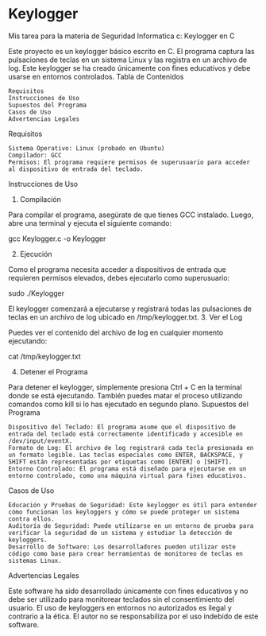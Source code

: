 # Keylogger
Mis tarea para la materia de Seguridad Informatica c:
Keylogger en C

Este proyecto es un keylogger básico escrito en C. El programa captura las pulsaciones de teclas en un sistema Linux y las registra en un archivo de log. Este keylogger se ha creado únicamente con fines educativos y debe usarse en entornos controlados.
Tabla de Contenidos

    Requisitos
    Instrucciones de Uso
    Supuestos del Programa
    Casos de Uso
    Advertencias Legales

Requisitos

    Sistema Operativo: Linux (probado en Ubuntu)
    Compilador: GCC
    Permisos: El programa requiere permisos de superusuario para acceder al dispositivo de entrada del teclado.

Instrucciones de Uso
1. Compilación

Para compilar el programa, asegúrate de que tienes GCC instalado. Luego, abre una terminal y ejecuta el siguiente comando:

gcc Keylogger.c -o Keylogger

2. Ejecución

Como el programa necesita acceder a dispositivos de entrada que requieren permisos elevados, debes ejecutarlo como superusuario:

sudo ./Keylogger

El keylogger comenzará a ejecutarse y registrará todas las pulsaciones de teclas en un archivo de log ubicado en /tmp/keylogger.txt.
3. Ver el Log

Puedes ver el contenido del archivo de log en cualquier momento ejecutando:

cat /tmp/keylogger.txt

4. Detener el Programa

Para detener el keylogger, simplemente presiona Ctrl + C en la terminal donde se está ejecutando. También puedes matar el proceso utilizando comandos como kill si lo has ejecutado en segundo plano.
Supuestos del Programa

    Dispositivo del Teclado: El programa asume que el dispositivo de entrada del teclado está correctamente identificado y accesible en /dev/input/eventX.
    Formato de Log: El archivo de log registrará cada tecla presionada en un formato legible. Las teclas especiales como ENTER, BACKSPACE, y SHIFT están representadas por etiquetas como [ENTER] o [SHIFT].
    Entorno Controlado: El programa está diseñado para ejecutarse en un entorno controlado, como una máquina virtual para fines educativos.

Casos de Uso

    Educación y Pruebas de Seguridad: Este keylogger es útil para entender cómo funcionan los keyloggers y cómo se puede proteger un sistema contra ellos.
    Auditoría de Seguridad: Puede utilizarse en un entorno de prueba para verificar la seguridad de un sistema y estudiar la detección de keyloggers.
    Desarrollo de Software: Los desarrolladores pueden utilizar este código como base para crear herramientas de monitoreo de teclas en sistemas Linux.

Advertencias Legales

Este software ha sido desarrollado únicamente con fines educativos y no debe ser utilizado para monitorear teclados sin el consentimiento del usuario. El uso de keyloggers en entornos no autorizados es ilegal y contrario a la ética. El autor no se responsabiliza por el uso indebido de este software.
